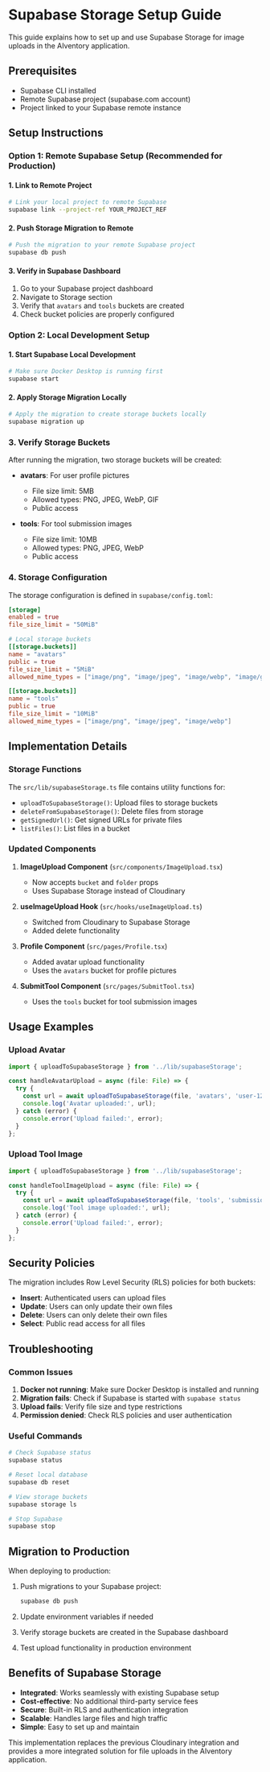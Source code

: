 # Supabase Storage Setup Guide

This guide explains how to set up and use Supabase Storage for image uploads in the AIventory application.

## Prerequisites

- Supabase CLI installed
- Remote Supabase project (supabase.com account)
- Project linked to your Supabase remote instance

## Setup Instructions

### Option 1: Remote Supabase Setup (Recommended for Production)

#### 1. Link to Remote Project

```bash
# Link your local project to remote Supabase
supabase link --project-ref YOUR_PROJECT_REF
```

#### 2. Push Storage Migration to Remote

```bash
# Push the migration to your remote Supabase project
supabase db push
```

#### 3. Verify in Supabase Dashboard

1. Go to your Supabase project dashboard
2. Navigate to Storage section
3. Verify that `avatars` and `tools` buckets are created
4. Check bucket policies are properly configured

### Option 2: Local Development Setup

#### 1. Start Supabase Local Development

```bash
# Make sure Docker Desktop is running first
supabase start
```

#### 2. Apply Storage Migration Locally

```bash
# Apply the migration to create storage buckets locally
supabase migration up
```

### 3. Verify Storage Buckets

After running the migration, two storage buckets will be created:

- **avatars**: For user profile pictures
  - File size limit: 5MB
  - Allowed types: PNG, JPEG, WebP, GIF
  - Public access

- **tools**: For tool submission images
  - File size limit: 10MB
  - Allowed types: PNG, JPEG, WebP
  - Public access

### 4. Storage Configuration

The storage configuration is defined in `supabase/config.toml`:

```toml
[storage]
enabled = true
file_size_limit = "50MiB"

# Local storage buckets
[[storage.buckets]]
name = "avatars"
public = true
file_size_limit = "5MiB"
allowed_mime_types = ["image/png", "image/jpeg", "image/webp", "image/gif"]

[[storage.buckets]]
name = "tools"
public = true
file_size_limit = "10MiB"
allowed_mime_types = ["image/png", "image/jpeg", "image/webp"]
```

## Implementation Details

### Storage Functions

The `src/lib/supabaseStorage.ts` file contains utility functions for:

- `uploadToSupabaseStorage()`: Upload files to storage buckets
- `deleteFromSupabaseStorage()`: Delete files from storage
- `getSignedUrl()`: Get signed URLs for private files
- `listFiles()`: List files in a bucket

### Updated Components

1. **ImageUpload Component** (`src/components/ImageUpload.tsx`)
   - Now accepts `bucket` and `folder` props
   - Uses Supabase Storage instead of Cloudinary

2. **useImageUpload Hook** (`src/hooks/useImageUpload.ts`)
   - Switched from Cloudinary to Supabase Storage
   - Added delete functionality

3. **Profile Component** (`src/pages/Profile.tsx`)
   - Added avatar upload functionality
   - Uses the `avatars` bucket for profile pictures

4. **SubmitTool Component** (`src/pages/SubmitTool.tsx`)
   - Uses the `tools` bucket for tool submission images

## Usage Examples

### Upload Avatar

```typescript
import { uploadToSupabaseStorage } from '../lib/supabaseStorage';

const handleAvatarUpload = async (file: File) => {
  try {
    const url = await uploadToSupabaseStorage(file, 'avatars', 'user-123');
    console.log('Avatar uploaded:', url);
  } catch (error) {
    console.error('Upload failed:', error);
  }
};
```

### Upload Tool Image

```typescript
import { uploadToSupabaseStorage } from '../lib/supabaseStorage';

const handleToolImageUpload = async (file: File) => {
  try {
    const url = await uploadToSupabaseStorage(file, 'tools', 'submissions');
    console.log('Tool image uploaded:', url);
  } catch (error) {
    console.error('Upload failed:', error);
  }
};
```

## Security Policies

The migration includes Row Level Security (RLS) policies for both buckets:

- **Insert**: Authenticated users can upload files
- **Update**: Users can only update their own files
- **Delete**: Users can only delete their own files
- **Select**: Public read access for all files

## Troubleshooting

### Common Issues

1. **Docker not running**: Make sure Docker Desktop is installed and running
2. **Migration fails**: Check if Supabase is started with `supabase status`
3. **Upload fails**: Verify file size and type restrictions
4. **Permission denied**: Check RLS policies and user authentication

### Useful Commands

```bash
# Check Supabase status
supabase status

# Reset local database
supabase db reset

# View storage buckets
supabase storage ls

# Stop Supabase
supabase stop
```

## Migration to Production

When deploying to production:

1. Push migrations to your Supabase project:
   ```bash
   supabase db push
   ```

2. Update environment variables if needed

3. Verify storage buckets are created in the Supabase dashboard

4. Test upload functionality in production environment

## Benefits of Supabase Storage

- **Integrated**: Works seamlessly with existing Supabase setup
- **Cost-effective**: No additional third-party service fees
- **Secure**: Built-in RLS and authentication integration
- **Scalable**: Handles large files and high traffic
- **Simple**: Easy to set up and maintain

This implementation replaces the previous Cloudinary integration and provides a more integrated solution for file uploads in the AIventory application.